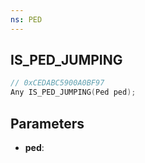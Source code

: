 ```yaml
---
ns: PED
---
```

## IS_PED_JUMPING

```c
// 0xCEDABC5900A0BF97
Any IS_PED_JUMPING(Ped ped);
```

## Parameters
* **ped**:
